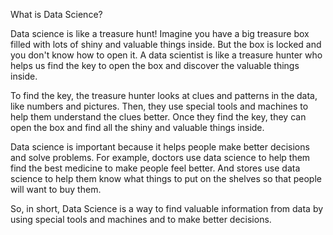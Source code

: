 What is Data Science?

Data science is like a treasure hunt! Imagine you have a big treasure box filled with lots of shiny and valuable things inside. But the box is locked and you don't know how to open it. A data scientist is like a treasure hunter who helps us find the key to open the box and discover the valuable things inside.

To find the key, the treasure hunter looks at clues and patterns in the data, like numbers and pictures. Then, they use special tools and machines to help them understand the clues better. Once they find the key, they can open the box and find all the shiny and valuable things inside.

Data science is important because it helps people make better decisions and solve problems. For example, doctors use data science to help them find the best medicine to make people feel better. And stores use data science to help them know what things to put on the shelves so that people will want to buy them.

So, in short, Data Science is a way to find valuable information from data by using special tools and machines and to make better decisions.
